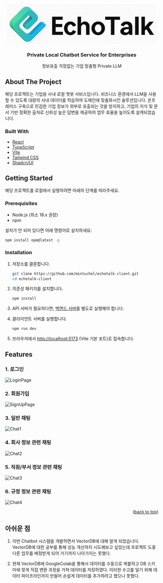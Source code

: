 <a id="readme-top"></a>

<br />
<div align="center">
  <img src="src/assets/icon.png" alt="Logo" height="130">
  <h3 align="center">Private Local Chatbot Service for Enterprises</h3>
  <h align="center">정보유출 걱정없는 기업 맞춤형 Private LLM</h>
  
</div>

## About The Project

해당 프로젝트는 기업용 사내 로컬 챗봇 서비스입니다. 비즈니스 환경에서 LLM을 사용할 수 있도록 대량의 사내 데이터를 학습하여 도메인에 맞춤화시킨 솔루션입니다.
온프레미스 구축으로 민감한 기업 정보가 외부로 유출되는 것을 방지하고, 기업의 지식 및 문서 기반 정확한 출처로 신뢰성 높은 답변을 제공하여 업무 효율을 높이도록 설계되었습니다.

### Built With

- [React](https://react.dev/)
- [TypeScript](https://www.typescriptlang.org/)
- [Vite](https://vitejs.dev/)
- [Tailwind CSS](https://tailwindcss.com/)
- [Shadcn/UI](https://ui.shadcn.com/)

## Getting Started

해당 프로젝트를 로컬에서 실행하려면 아래의 단계를 따라주세요.

### Prerequisites

- Node.js (최소 18.x 권장)
- npm

설치가 안 되어 있다면 아래 명령어로 설치하세요:

```sh
npm install npm@latest -g
```

### Installation

1. 저장소를 클론합니다.
   ```sh
   git clone https://github.com/mintuchel/echotalk-client.git
   cd echotalk-client
   ```
2. 의존성 패키지를 설치합니다.
   ```sh
   npm install
   ```
3. API 서버가 필요하다면, [백엔드 서버](https://github.com/mintuchel/echotalk-server.git)를 별도로 실행해야 합니다.

4. 클라이언트 서버를 실행합니다.
   ```sh
   npm run dev
   ```
5. 브라우저에서 [http://localhost:5173](http://localhost:5173) (Vite 기본 포트)로 접속합니다.

## Features

### 1. 로그인

![LoginPage](https://github.com/user-attachments/assets/4e89b0bd-9aae-42af-b339-7faffaee00b4)

### 2. 회원가입

![SignUpPage](https://github.com/user-attachments/assets/24dbb599-f118-46a7-b0ae-06023eadf7ff)

### 3. 일반 채팅

![Chat1](https://github.com/user-attachments/assets/aecac642-f33f-492e-8970-0f8dc0a4c20d)

### 4. 회사 정보 관련 채팅

![Chat2](https://github.com/user-attachments/assets/38c9fedb-4d87-4b3f-9a92-5728f44e30c9)

### 5. 직원/부서 정보 관련 채팅

![Chat3](https://github.com/user-attachments/assets/cdc52e61-33cc-44de-829d-54b675b796b5)

### 6. 규정 정보 관련 채팅

![Chat4](https://github.com/user-attachments/assets/0eb0e79d-8848-4c44-be32-39250be7ca95)

<p align="right">(<a href="#readme-top">back to top</a>)</p>

## 아쉬운 점

1. 이번 Chatbot 시스템을 개발하면서 VectorDB에 대해 알게 되었습니다. VectorDB에 대한 공부를 통해 성능 개선까지 시도해보고 싶었는데 프로젝트 도중 다른 업무를 배정받게 되어 거기까지 나아가지는 못했다.

2. 현재 VectorDB에 GoogleColab을 통해서 데이터를 수동으로 복붙하고 DB 스키마에 맞게 직접 변환 과정을 거쳐 데이터를 저장하였다. 이러한 수고를 덜기 위해 데이터 파이프라인까지 만들어 손쉽게 데이터를 추가하려고 했으나 못했다.
